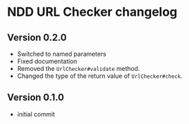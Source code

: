 # NDD URL Checker changelog

## Version 0.2.0

- Switched to named parameters
- Fixed documentation
- Removed the `UrlChecker#validate` method.
- Changed the type of the return value of `UrlChecker#check`.

## Version 0.1.0

- initial commit
